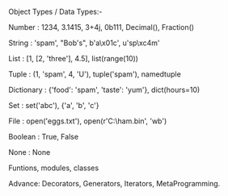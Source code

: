 Object Types / Data Types:- 

Number : 1234, 3.1415, 3+4j, 0b111, Decimal(), Fraction()

String : 'spam', "Bob's", b'a\x01c', u'sp\xc4m'

List : [1, [2, 'three'], 4.5], list(range(10))

Tuple : (1, 'spam', 4, 'U'), tuple('spam'), namedtuple

Dictionary : {'food': 'spam', 'taste': 'yum'}, dict(hours=10)

Set : set('abc'), {'a', 'b', 'c'}

File : open('eggs.txt'), open(r'C:\ham.bin', 'wb')

Boolean : True, False

None : None

Funtions, modules, classes

Advance: Decorators, Generators, Iterators, MetaProgramming.